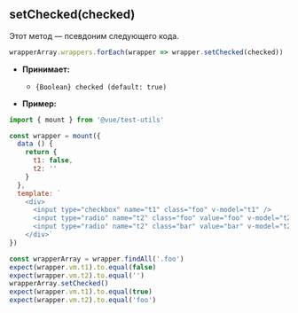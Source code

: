 ## setChecked(checked)

Этот метод — псевдоним следующего кода.

```js
wrapperArray.wrappers.forEach(wrapper => wrapper.setChecked(checked))
```

- **Принимает:**
  - `{Boolean} checked (default: true)`

- **Пример:**

```js
import { mount } from '@vue/test-utils'

const wrapper = mount({
  data () {
    return {
      t1: false,
      t2: ''
    }
  },
  template: `
    <div>
      <input type="checkbox" name="t1" class="foo" v-model="t1" />
      <input type="radio" name="t2" class="foo" value="foo" v-model="t2"/>
      <input type="radio" name="t2" class="bar" value="bar" v-model="t2"/>
    </div>`
})

const wrapperArray = wrapper.findAll('.foo')
expect(wrapper.vm.t1).to.equal(false)
expect(wrapper.vm.t2).to.equal('')
wrapperArray.setChecked()
expect(wrapper.vm.t1).to.equal(true)
expect(wrapper.vm.t2).to.equal('foo')
```